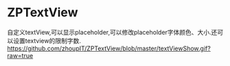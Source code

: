 # ZPTextView
自定义textView,可以显示placeholder,可以修改placeholder字体颜色、大小.还可以设置textview的限制字数.
https://github.com/zhoupIT/ZPTextView/blob/master/textViewShow.gif?raw=true
